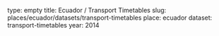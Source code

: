 type: empty
title: Ecuador / Transport Timetables
slug: places/ecuador/datasets/transport-timetables
place: ecuador
dataset: transport-timetables
year: 2014
